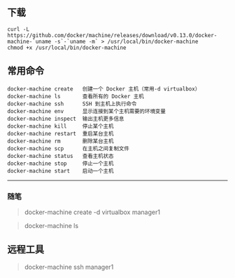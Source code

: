 
## 下载
	curl -L https://github.com/docker/machine/releases/download/v0.13.0/docker-machine-`uname -s`-`uname -m` > /usr/local/bin/docker-machine
	chmod +x /usr/local/bin/docker-machine


## 常用命令
	docker-machine create	创建一个 Docker 主机（常用-d virtualbox）
	docker-machine ls		查看所有的 Docker 主机
	docker-machine ssh		SSH 到主机上执行命令
	docker-machine env		显示连接到某个主机需要的环境变量
	docker-machine inspect	输出主机更多信息
	docker-machine kill		停止某个主机
	docker-machine restart	重启某台主机
	docker-machine rm		删除某台主机
	docker-machine scp		在主机之间复制文件
	docker-machine status	查看主机状态
	docker-machine stop		停止一个主机
	docker-machine start	启动一个主机






---
### 随笔

> docker-machine create -d virtualbox manager1

> docker-machine ls


## 远程工具
> docker-machine ssh manager1

